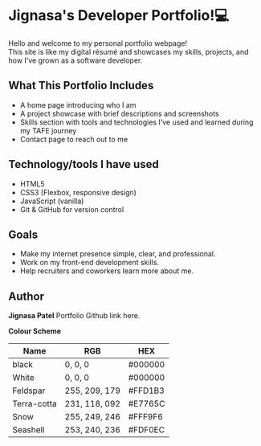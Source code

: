 
# Jignasa's Developer Portfolio!💻

Hello and welcome to my personal portfolio webpage!  
This site is like my digital résumé and showcases my skills, projects, and how I've grown as a software developer.

##  What This Portfolio Includes

-  A home page introducing who I am
-  A project showcase with brief descriptions and screenshots
-  Skills section with tools and technologies I’ve used and learned during my TAFE journey
-  Contact page to reach out to me

##  Technology/tools I have used

- HTML5
- CSS3 (Flexbox, responsive design)
- JavaScript (vanilla)
- Git & GitHub for version control

## Goals

- Make my internet presence simple, clear, and professional.
- Work on my front-end development skills.
- Help recruiters and coworkers learn more about me.

##  Author
**Jignasa Patel** 
Portfolio Github link here.

**Colour Scheme**

| Name        | RGB           | HEX     |
|-------------|---------------|---------|
| black       | 0, 0, 0       | #000000 |
| White       | 0, 0, 0       | #000000 |
| Feldspar    | 255, 209, 179 | #FFD1B3 |
| Terra-cotta | 231, 118, 092 | #E7765C |
| Snow        | 255, 249, 246 | #FFF9F6 |
| Seashell    | 253, 240, 236 | #FDF0EC |
